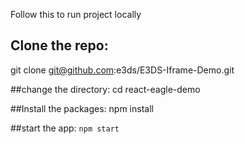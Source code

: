 Follow this to run project locally

## Clone the repo: 
git clone git@github.com:e3ds/E3DS-Iframe-Demo.git

##change the directory:
cd react-eagle-demo

##Install the packages:
npm install

##start the app:
 `npm start`

